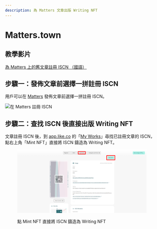 ```yaml
---
description: 為 Matters 文章出版 Writing NFT
---
```


# Matters.town

## 教學影片

[為 Matters 上的舊文章註冊 ISCN （國語）](https://www.youtube.com/watch?v=y0\_mmmIqp3E)

## 步驟一：發佈文章前選擇一拼註冊 ISCN

用戶可以在 [Matters](../../../user-guide/creator/matters.md) 發佈文章前選擇一拼註冊 ISCN。

![在 Matters 註冊 ISCN](<../../../.gitbook/assets/NFT Portal ISCN 1 (1).png>)

## 步驟二：查找 ISCN 後直接出版 Writing NFT

文章註冊 ISCN 後，到 [app.like.co](https://app.like.co/) 的「[My Works](https://app.like.co/works)」尋找已註冊文章的 ISCN，點右上角「Mint NFT」直接將 ISCN 鑄造為 Writing NFT。

<figure><img src="../../../.gitbook/assets/NFT Portal ISCN 4.png" alt=""><figcaption><p>點 Mint NFT 直接將 ISCN 鑄造為 Writing NFT</p></figcaption></figure>
